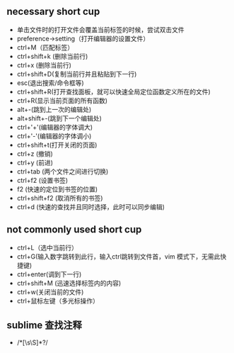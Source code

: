## necessary short cup
* 单击文件时的打开文件会覆盖当前标签的时候，尝试双击文件
* preference->setting（打开编辑器的设置文件）
* ctrl+M（匹配标签）
* ctrl+shift+k (删除当前行)
* ctrl+x (删除当前行)
* ctrl+shift+D(复制当前行并且粘贴到下一行)
* esc(退出搜索/命令框等)
* ctrl+shift+R(打开查找面板，就可以快速全局定位函数定义所在的文件)
* ctrl+R(显示当前页面的所有函数)
* alt+-(跳到上一次的编辑处)
* alt+shift+-(跳到下一个编辑处)
* ctrl+'+'(编辑器的字体调大)
* ctrl+'-'(编辑器的字体调小)
* ctrl+shift+t(打开关闭的页面)
* ctrl+z (撤销)
* ctrl+y (前进)
* ctrl+tab (两个文件之间进行切换)
* ctrl+f2 (设置书签)
* f2 (快速的定位到书签的位置)
* ctrl+shift+f2 (取消所有的书签)
* ctrl+d (快速的查找并且同时选择，此时可以同步编辑)



## not commonly used short cup
* ctrl+L（选中当前行）
* ctrl+G(输入数字跳转到此行，输入ctrl跳转到文件首，vim 模式下，无需此快捷键)
* ctrl+enter(调到下一行)
* ctrl+shift+M (迅速选择标签内的内容)
* ctrl+w(关闭当前的文件)  
* ctrl+鼠标左键（多光标操作）  


  
## sublime 查找注释
* /\*[\s\S]*?/
